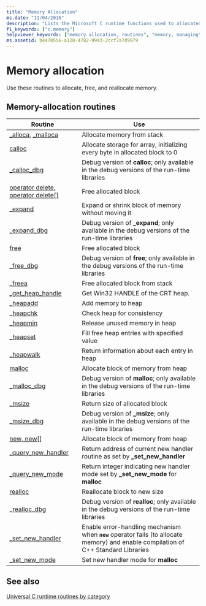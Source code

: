 ```yaml
---
title: "Memory Allocation"
ms.date: "11/04/2016"
description: "Lists the Microsoft C runtime functions used to allocated, free, and reallocate memory."
f1_keywords: ["c.memory"]
helpviewer_keywords: ["memory allocation, routines", "memory, managing", "memory, allocation"]
ms.assetid: b4470556-a128-4782-9943-2ccf7a7d9979
---
```

# Memory allocation

Use these routines to allocate, free, and reallocate memory.

## Memory-allocation routines

|Routine|Use|
|-------------|---------|
|[_alloca](../c-runtime-library/reference/alloca.md), [_malloca](../c-runtime-library/reference/malloca.md)|Allocate memory from stack|
|[calloc](../c-runtime-library/reference/calloc.md)|Allocate storage for array, initializing every byte in allocated block to 0|
|[_calloc_dbg](../c-runtime-library/reference/calloc-dbg.md)|Debug version of **calloc**; only available in the debug versions of the run-time libraries|
|[operator delete, operator delete&#91;&#93;](../c-runtime-library/delete-operator-crt.md)|Free allocated block|
|[_expand](../c-runtime-library/reference/expand.md)|Expand or shrink block of memory without moving it|
|[_expand_dbg](../c-runtime-library/reference/expand-dbg.md)|Debug version of **_expand**; only available in the debug versions of the run-time libraries|
|[free](../c-runtime-library/reference/free.md)|Free allocated block|
|[_free_dbg](../c-runtime-library/reference/free-dbg.md)|Debug version of **free**; only available in the debug versions of the run-time libraries|
|[_freea](../c-runtime-library/reference/freea.md)|Free allocated block from stack|
|[_get_heap_handle](../c-runtime-library/reference/get-heap-handle.md)|Get Win32 HANDLE of the CRT heap.|
|[_heapadd](../c-runtime-library/heapadd.md)|Add memory to heap|
|[_heapchk](../c-runtime-library/reference/heapchk.md)|Check heap for consistency|
|[_heapmin](../c-runtime-library/reference/heapmin.md)|Release unused memory in heap|
|[_heapset](../c-runtime-library/heapset.md)|Fill free heap entries with specified value|
|[_heapwalk](../c-runtime-library/reference/heapwalk.md)|Return information about each entry in heap|
|[malloc](../c-runtime-library/reference/malloc.md)|Allocate block of memory from heap|
|[_malloc_dbg](../c-runtime-library/reference/malloc-dbg.md)|Debug version of **malloc**; only available in the debug versions of the run-time libraries|
|[_msize](../c-runtime-library/reference/msize.md)|Return size of allocated block|
|[_msize_dbg](../c-runtime-library/reference/msize-dbg.md)|Debug version of **_msize**; only available in the debug versions of the run-time libraries|
|[new, new&#91;&#93;](../c-runtime-library/new-operator-crt.md)|Allocate block of memory from heap|
|[_query_new_handler](../c-runtime-library/reference/query-new-handler.md)|Return address of current new handler routine as set by **_set_new_handler**|
|[_query_new_mode](../c-runtime-library/reference/query-new-mode.md)|Return integer indicating new handler mode set by **_set_new_mode** for **malloc**|
|[realloc](../c-runtime-library/reference/realloc.md)|Reallocate block to new size|
|[_realloc_dbg](../c-runtime-library/reference/realloc-dbg.md)|Debug version of **realloc**; only available in the debug versions of the run-time libraries|
|[_set_new_handler](../c-runtime-library/reference/set-new-handler.md)|Enable error-handling mechanism when **`new`** operator fails (to allocate memory) and enable compilation of C++ Standard Libraries|
|[_set_new_mode](../c-runtime-library/reference/set-new-mode.md)|Set new handler mode for **malloc**|

## See also

[Universal C runtime routines by category](../c-runtime-library/run-time-routines-by-category.md)<br/>

